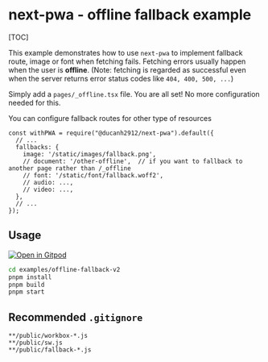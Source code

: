 # next-pwa - offline fallback example

[TOC]

This example demonstrates how to use `next-pwa` to implement fallback route, image or font when fetching fails. Fetching errors usually happen when the user is **offline**. (Note: fetching is regarded as successful even when the server returns error status codes like `404, 400, 500, ...`)

Simply add a `pages/_offline.tsx` file. You are all set! No more configuration needed for this.

You can configure fallback routes for other type of resources

```
const withPWA = require("@ducanh2912/next-pwa").default({
  // ...
  fallbacks: {
    image: '/static/images/fallback.png',
    // document: '/other-offline',  // if you want to fallback to another page rather than /_offline
    // font: '/static/font/fallback.woff2',
    // audio: ...,
    // video: ...,
  },
  // ...
});
```

## Usage

[![Open in Gitpod](https://img.shields.io/badge/Open%20In-Gitpod.io-%231966D2?style=for-the-badge&logo=gitpod)](https://gitpod.io/#https://github.com/DuCanhGH/next-pwa/)

```bash
cd examples/offline-fallback-v2
pnpm install
pnpm build
pnpm start
```

## Recommended `.gitignore`

```
**/public/workbox-*.js
**/public/sw.js
**/public/fallback-*.js
```
